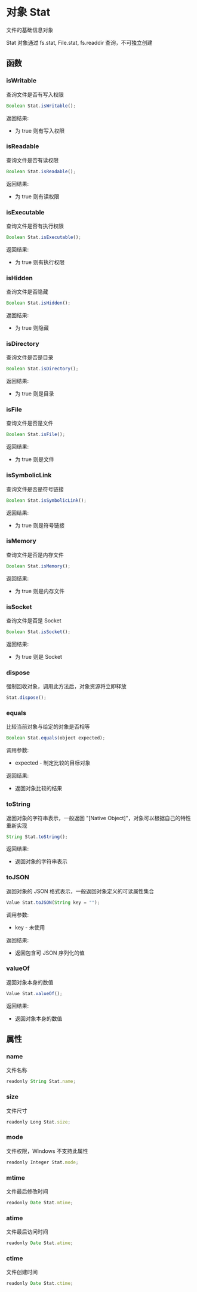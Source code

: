 # 对象 Stat
文件的基础信息对象

Stat 对象通过 fs.stat, File.stat, fs.readdir 查询，不可独立创建
## 函数
        
### isWritable
查询文件是否有写入权限
```JavaScript
Boolean Stat.isWritable();
```

返回结果:
* 为 true 则有写入权限

### isReadable
查询文件是否有读权限
```JavaScript
Boolean Stat.isReadable();
```

返回结果:
* 为 true 则有读权限

### isExecutable
查询文件是否有执行权限
```JavaScript
Boolean Stat.isExecutable();
```

返回结果:
* 为 true 则有执行权限

### isHidden
查询文件是否隐藏
```JavaScript
Boolean Stat.isHidden();
```

返回结果:
* 为 true 则隐藏

### isDirectory
查询文件是否是目录
```JavaScript
Boolean Stat.isDirectory();
```

返回结果:
* 为 true 则是目录

### isFile
查询文件是否是文件
```JavaScript
Boolean Stat.isFile();
```

返回结果:
* 为 true 则是文件

### isSymbolicLink
查询文件是否是符号链接
```JavaScript
Boolean Stat.isSymbolicLink();
```

返回结果:
* 为 true 则是符号链接

### isMemory
查询文件是否是内存文件
```JavaScript
Boolean Stat.isMemory();
```

返回结果:
* 为 true 则是内存文件

### isSocket
查询文件是否是 Socket
```JavaScript
Boolean Stat.isSocket();
```

返回结果:
* 为 true 则是 Socket

### dispose
强制回收对象，调用此方法后，对象资源将立即释放
```JavaScript
Stat.dispose();
```

### equals
比较当前对象与给定的对象是否相等
```JavaScript
Boolean Stat.equals(object expected);
```

调用参数:
* expected - 制定比较的目标对象

返回结果:
* 返回对象比较的结果

### toString
返回对象的字符串表示，一般返回 &#34;[Native Object]&#34;，对象可以根据自己的特性重新实现
```JavaScript
String Stat.toString();
```

返回结果:
* 返回对象的字符串表示

### toJSON
返回对象的 JSON 格式表示，一般返回对象定义的可读属性集合
```JavaScript
Value Stat.toJSON(String key = "");
```

调用参数:
* key - 未使用

返回结果:
* 返回包含可 JSON 序列化的值

### valueOf
返回对象本身的数值
```JavaScript
Value Stat.valueOf();
```

返回结果:
* 返回对象本身的数值

## 属性
        
### name
文件名称
```JavaScript
readonly String Stat.name;
```

### size
文件尺寸
```JavaScript
readonly Long Stat.size;
```

### mode
文件权限，Windows 不支持此属性
```JavaScript
readonly Integer Stat.mode;
```

### mtime
文件最后修改时间
```JavaScript
readonly Date Stat.mtime;
```

### atime
文件最后访问时间
```JavaScript
readonly Date Stat.atime;
```

### ctime
文件创建时间
```JavaScript
readonly Date Stat.ctime;
```

